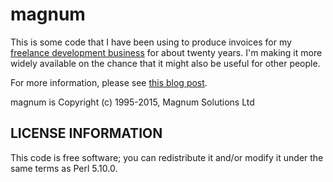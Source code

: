 # magnum

This is some code that I have been using to produce invoices for my [freelance development
business](http://mag-sol.com/) for about twenty years. I'm making it more widely available on the chance that
it might also be useful for other people.

For more information, please see [this blog post](http://perlhacks.com/2015/08/driving-a-business-with-perl/).

magnum is Copyright (c) 1995-2015, Magnum Solutions Ltd

## LICENSE INFORMATION

This code is free software; you can redistribute it and/or modify it under
the same terms as Perl 5.10.0.

